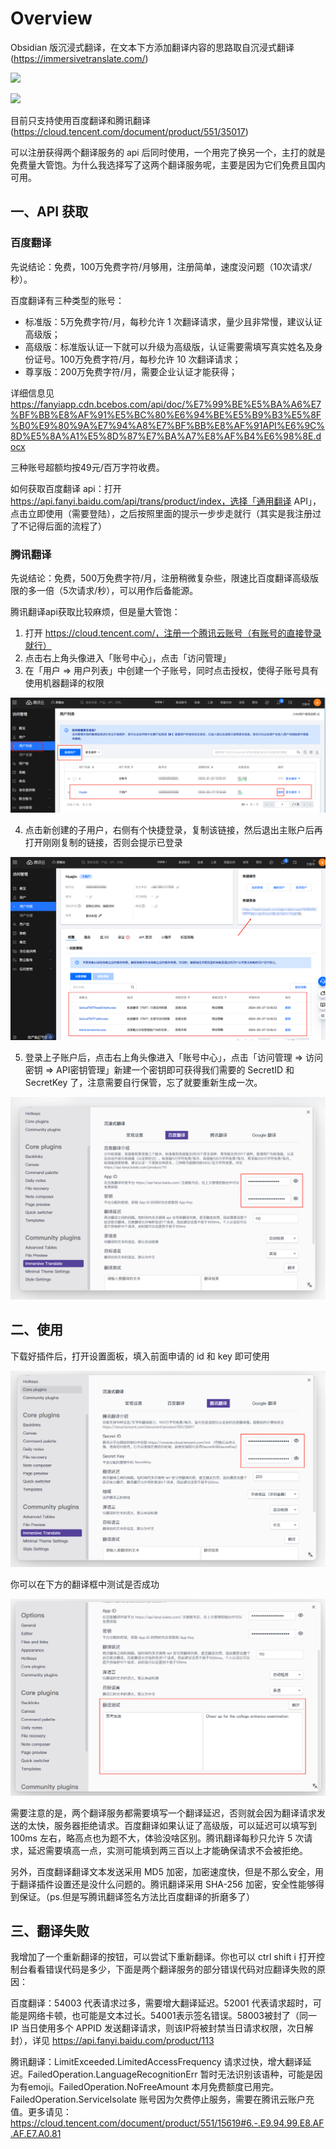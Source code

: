 # Overview

Obsidian 版沉浸式翻译，在文本下方添加翻译内容的思路取自沉浸式翻译 (https://immersivetranslate.com/)

![](./images/show1.gif)

![](./images/show2.gif)

目前只支持使用百度翻译和腾讯翻译 (https://cloud.tencent.com/document/product/551/35017)

可以注册获得两个翻译服务的 api 后同时使用，一个用完了换另一个，主打的就是免费量大管饱。为什么我选择写了这两个翻译服务呢，主要是因为它们免费且国内可用。

## 一、API 获取

### 百度翻译

先说结论：免费，100万免费字符/月够用，注册简单，速度没问题（10次请求/秒）。

百度翻译有三种类型的账号：

- 标准版：5万免费字符/月，每秒允许 1 次翻译请求，量少且非常慢，建议认证高级版；
- 高级版：标准版认证一下就可以升级为高级版，认证需要需填写真实姓名及身份证号。100万免费字符/月，每秒允许 10 次翻译请求；
- 尊享版：200万免费字符/月，需要企业认证才能获得；

详细信息见 https://fanyiapp.cdn.bcebos.com/api/doc/%E7%99%BE%E5%BA%A6%E7%BF%BB%E8%AF%91%E5%BC%80%E6%94%BE%E5%B9%B3%E5%8F%B0%E9%80%9A%E7%94%A8%E7%BF%BB%E8%AF%91API%E6%9C%8D%E5%8A%A1%E5%8D%87%E7%BA%A7%E8%AF%B4%E6%98%8E.docx

三种账号超额均按49元/百万字符收费。

如何获取百度翻译 api：打开 https://api.fanyi.baidu.com/api/trans/product/index，选择「通用翻译 API」，点击立即使用（需要登陆），之后按照里面的提示一步步走就行（其实是我注册过了不记得后面的流程了）

### 腾讯翻译

先说结论：免费，500万免费字符/月，注册稍微复杂些，限速比百度翻译高级版限的多一倍（5次请求/秒），可以用作后备能源。

腾讯翻译api获取比较麻烦，但是量大管饱：

1. 打开 https://cloud.tencent.com/，注册一个腾讯云账号（有账号的直接登录就行）
2. 点击右上角头像进入「账号中心」，点击「访问管理」
3. 在「用户 => 用户列表」中创建一个子账号，同时点击授权，使得子账号具有使用机器翻译的权限

![](./images/image1.png)

4. 点击新创建的子用户，右侧有个快捷登录，复制该链接，然后退出主账户后再打开刚刚复制的链接，否则会提示已登录

![](./images/image2.png)

5. 登录上子账户后，点击右上角头像进入「账号中心」，点击「访问管理 => 访问密钥 => API密钥管理」新建一个密钥即可获得我们需要的 SecretID 和 SecretKey 了，注意需要自行保管，忘了就要重新生成一次。

![](./images/image3.png)


## 二、使用

下载好插件后，打开设置面板，填入前面申请的 id 和 key 即可使用

![](./images/image4.png)

你可以在下方的翻译框中测试是否成功

![](./images/image5.png)

需要注意的是，两个翻译服务都需要填写一个翻译延迟，否则就会因为翻译请求发送的太快，服务器拒绝请求。百度翻译如果认证了高级版，可以延迟可以填写到 100ms 左右，略高点也为题不大，体验没啥区别。腾讯翻译每秒只允许 5 次请求，延迟需要填高一点，实测可能填到两三百以上才能确保请求不会被拒绝。

另外，百度翻译翻译文本发送采用 MD5 加密，加密速度快，但是不那么安全，用于翻译插件设置还是没什么问题的。腾讯翻译采用 SHA-256 加密，安全性能够得到保证。（ps.但是写腾讯翻译签名方法比百度翻译的折磨多了）

## 三、翻译失败

我增加了一个重新翻译的按钮，可以尝试下重新翻译。你也可以 ctrl shift i 打开控制台看看错误代码是多少，下面是两个翻译服务的部分错误代码对应翻译失败的原因：

百度翻译：54003 代表请求过多，需要增大翻译延迟。52001 代表请求超时，可能是网络卡顿，也可能是文本过长。54001表示签名错误。58003被封了（同一 IP 当日使用多个 APPID 发送翻译请求，则该IP将被封禁当日请求权限，次日解封），详见 https://api.fanyi.baidu.com/product/113

腾讯翻译：LimitExceeded.LimitedAccessFrequency 请求过快，增大翻译延迟。FailedOperation.LanguageRecognitionErr	暂时无法识别该语种，可能是因为有emoji。FailedOperation.NoFreeAmount	本月免费额度已用完。FailedOperation.ServiceIsolate	账号因为欠费停止服务，需要在腾讯云账户充值。更多请见：https://cloud.tencent.com/document/product/551/15619#6.-.E9.94.99.E8.AF.AF.E7.A0.81

